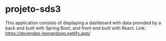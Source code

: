 # projeto-sds3
This application consists of displaying a dashboard with data provided by a back end built with Spring Boot, and front end built with React.
Link: https://dsvendas-leonardopp.netlify.app/
